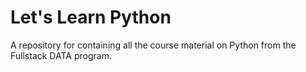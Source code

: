 # Let's Learn Python
A repository for containing all the course material on Python from the Fullstack DATA program. 
